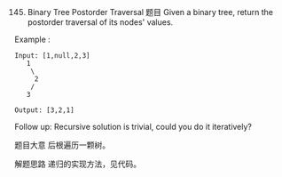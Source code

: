 145. Binary Tree Postorder Traversal
     题目
     Given a binary tree, return the postorder traversal of its nodes' values.

Example :

```
Input: [1,null,2,3]
   1
    \
     2
    /
   3

Output: [3,2,1]
```

Follow up: Recursive solution is trivial, could you do it iteratively?

题目大意
后根遍历一颗树。

解题思路
递归的实现方法，见代码。